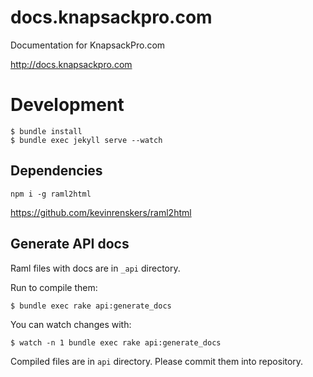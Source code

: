 # docs.knapsackpro.com

Documentation for KnapsackPro.com

http://docs.knapsackpro.com

# Development

    $ bundle install
    $ bundle exec jekyll serve --watch

## Dependencies

`npm i -g raml2html`

https://github.com/kevinrenskers/raml2html

## Generate API docs

Raml files with docs are in `_api` directory.

Run to compile them:

    $ bundle exec rake api:generate_docs

You can watch changes with:

    $ watch -n 1 bundle exec rake api:generate_docs

Compiled files are in `api` directory. Please commit them into repository.
